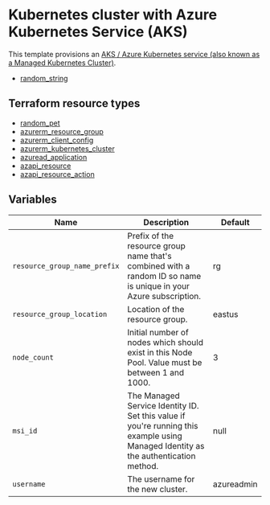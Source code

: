 # Kubernetes cluster with Azure Kubernetes Service (AKS)

This template provisions an [AKS / Azure Kubernetes service (also known as a Managed Kubernetes Cluster)](https://registry.terraform.io/providers/hashicorp/azurerm/latest/docs/resources/kubernetes_cluster).

- [random_string](https://registry.terraform.io/providers/hashicorp/random/latest/docs/resources/string)

## Terraform resource types

- [random_pet](https://registry.terraform.io/providers/hashicorp/random/latest/docs/resources/pet)
- [azurerm_resource_group](https://registry.terraform.io/providers/hashicorp/azurerm/latest/docs/resources/resource_group)
- [azurerm_client_config](https://registry.terraform.io/providers/hashicorp/azurerm/latest/docs/data-sources/client_config)
- [azurerm_kubernetes_cluster](https://registry.terraform.io/providers/hashicorp/azurerm/latest/docs/resources/kubernetes_cluster)
- [azuread_application](https://registry.terraform.io/providers/hashicorp/azuread/latest/docs/data-sources/application)
- [azapi_resource](https://registry.terraform.io/providers/Azure/azapi/latest/docs/resources/azapi_resource)
- [azapi_resource_action](https://registry.terraform.io/providers/Azure/azapi/latest/docs/resources/azapi_resource_action)

## Variables

| Name | Description | Default |
|-|-|-|
| `resource_group_name_prefix` | Prefix of the resource group name that's combined with a random ID so name is unique in your Azure subscription. | rg |
| `resource_group_location` | Location of the resource group. | eastus |
| `node_count` | Initial number of nodes which should exist in this Node Pool. Value must be between 1 and 1000. | 3 |
| `msi_id` | The Managed Service Identity ID. Set this value if you're running this example using Managed Identity as the authentication method. | null |
| `username` | The username for the new cluster. | azureadmin |


